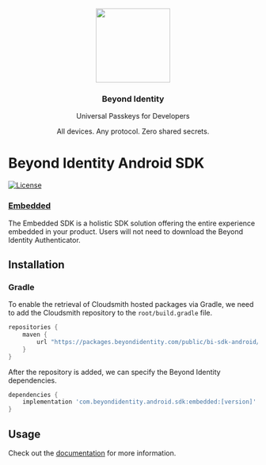 <p align="center">
   <br/>
   <a href="https://developers.beyondidentity.com" target="_blank"><img src="https://user-images.githubusercontent.com/238738/178780350-489309c5-8fae-4121-a20b-562e8025c0ee.png" width="150px" ></a>
   <h3 align="center">Beyond Identity</h3>
   <p align="center">Universal Passkeys for Developers</p>
   <p align="center">
   All devices. Any protocol. Zero shared secrets.
   </p>
</p>

# Beyond Identity Android SDK

[![License](https://img.shields.io/badge/License-Apache%202.0-blue.svg)](https://opensource.org/licenses/Apache-2.0)

### [Embedded](https://developer.beyondidentity.com/docs/v1/sdks/kotlin-sdk/overview)

The Embedded SDK is a holistic SDK solution offering the entire experience embedded in your product. Users will not need
to download the Beyond Identity Authenticator.

## Installation

### Gradle

To enable the retrieval of Cloudsmith hosted packages via Gradle, we need to add the Cloudsmith repository to
the `root/build.gradle` file.

```groovy
repositories {
    maven {
        url "https://packages.beyondidentity.com/public/bi-sdk-android/maven/"
    }
}
```

After the repository is added, we can specify the Beyond Identity dependencies.

```groovy
dependencies {
    implementation 'com.beyondidentity.android.sdk:embedded:[version]'
}
```

## Usage
Check out the [documentation](https://developer.beyondidentity.com) for more information.
